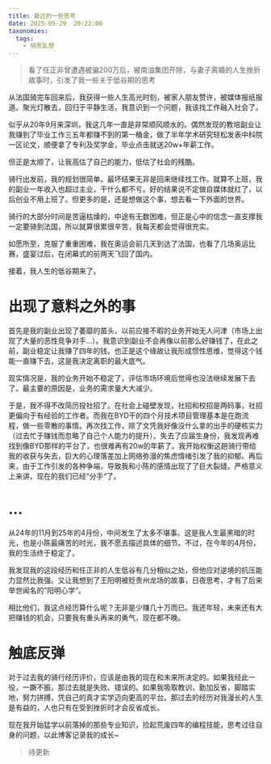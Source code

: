 ```yaml
---
title: 最近的一些思考
date: 2025-05-29  20:22:00 
taxonomies:
  tags:
    - 胡思乱想
---
```


> 看了任正非曾遭遇被骗200万后，被南油集团开除，与妻子离婚的人生挫折故事时，引发了我一些关于低谷期的思考

从法国骑完车回来后，我获得一些人生高光时刻，被家人朋友赞许，被媒体报纸报道。聚光灯散去，回归于平静生活，我意识到一个问题，我该找工作融入社会了。

似乎从20年9月来深圳，我这几年一直是非常顺风顺水的。偶然发现的教培副业让我赚到了毕业工作三五年都赚不到的第一桶金，做了半年学术研究轻松发表中科院一区论文，顺便拿了专利及奖学金，毕业点击就送20w+年薪工作。

但正是太顺了，让我高估了自己的能力，低估了社会的残酷。

骑行出发前，我的规划很简单。最坏结果无非是回来继续找工作。就算不上班，我的副业一年收入也超过主业，干什么都不亏。好的结果说不定做自媒体就红了，以后创业不用上班了。但更多的是，还是想做这个事，想去看一下外面的世界。

骑行的大部分时间是苦逼枯燥的，中途有无数困难，但正是心中的信念一直支撑我一定要骑到法国，所以就算很累很辛苦，我每天都会觉得很充实。

如愿所至，克服了重重困难，我在奥运会前几天到达了法国，也看了几场奥运比赛，盛宴过后，在闭幕式的前两天飞回了国内。

接着，我人生的低谷期来了。
# 出现了意料之外的事

首先是我的副业出现了萎靡的苗头，以前应接不暇的业务开始无人问津（市场上出现了大量的恶性竞争对手...）。我意识到副业不会再像以前那么好赚钱了，在此之前，副业稳定让我赚了四年的钱。也正是这个缘故让我形成惯性思维，觉得这个钱能一直赚下去，这是我决定离职的最大底气。

现实情况是，我的业务开始不稳定了，评估市场环境后觉得也没法继续发展下去了。最主要的原因是，业务的需求量大大减少。

于是，我不得不改简历投社招了。在社会上碰壁发现，社招和校招是两码事，社招更偏向于有经验的工作者。而我在BYD干的四个月技术项目管理基本是在跑流程，做一些零散的事情。再次找工作，除了文凭我好像没什么拿的出手的硬核实力（过去忙于赚钱而忽略了自己个人能力的提升）。失去了应届生身份，我发现再难找到像BYD那样的平台了，也很难再有20w的年薪了。我开始权衡这趟骑行带给我的收获与失去，巨大的心理落差加上网络弥漫的焦虑情绪引发了我的抑郁。再后来，由于工作引发的各种争端，导致我和小陈的感情出现了了巨大裂缝。严格意义上来讲，现在的我们已经”分手“了。
# ...

从24年的11月到25年的4月份，中间发生了太多不堪事。这是我人生最黑暗的时光，也是小陈最痛苦的时光，我不愿去描述具体的细节。不过，在今年的4月份，我的生活终于稳定了。

我发现我的这段经历和任正非的人生低谷有几分相似之处，但他应对逆境的抗压能力显然比我强。又让我想到了王阳明被贬贵州龙场的故事，日夜思考，才有了后来举世闻名的”阳明心学“。

相比他们，我这点经历算什么呢？无非是少赚几十万而已。我还年轻，未来还有大把赚钱的机会，只要我有重头再来的勇气，现在都不晚。

# 触底反弹
对于过去我的骑行经历评价，应该是由我的现在和未来所决定的。如果我经此一役，一蹶不振，那过去就是失败、错误的。如果我吸取教训，勤加反省，脚踏实地，努力拼搏，凭自己的真才实学迈向更高的平台。那过去的经历对我漫长的人生是有益的，人也只有在受到挫折时才会反省成长。

现在我开始猛学以前落掉的那些专业知识，捡起荒废四年的编程技能，思考过往自身的问题，以此博客记录我的成长~

>待更新

















